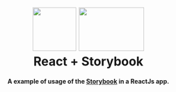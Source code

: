 <h1 align="center">
  <div style="display: inline-block;">
    <img src="https://cdn.jsdelivr.net/gh/devicons/devicon/icons/react/react-original.svg" height="100" width="100" />
    <img src="https://cdn.jsdelivr.net/gh/devicons/devicon/icons/storybook/storybook-original.svg" height="100" width="150" />
  </div>
  <br>
  React + Storybook
  <br>
</h1>

<h4 align="center">A example of usage of the <a href="https://storybook.js.org/" target="_blank">Storybook</a> in a ReactJs app.</h4>
